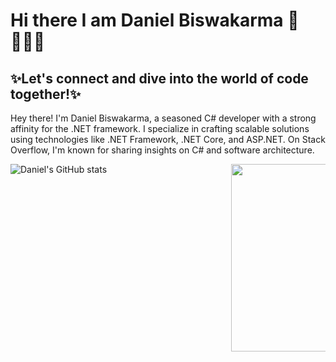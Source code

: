 # Hi there I am Daniel Biswakarma 👋 👩🏾‍💻 #

## ✨Let's connect and dive into the world of code together!✨ 
Hey there! I'm Daniel Biswakarma, a seasoned C# developer with a strong affinity for the .NET framework. I specialize in crafting scalable solutions using technologies like .NET Framework, .NET Core, and ASP.NET. On Stack Overflow, I'm known for sharing insights on C# and software architecture. 

<img align="right" src= "https://media.giphy.com/media/f3iwJFOVOwuy7K6FFw/giphy.gif"
data-canonical-src= "https://media.giphy.com/media/f3iwJFOVOwuy7K6FFw/giphy.gif" 
style="max-width: 30%; display: inline-block;" 
data-target="animated-image.originalImage" width="300">


![Daniel's GitHub stats](https://github-readme-stats.vercel.app/api?username=CodeWithDanielB&show_icons=true&theme=radical)




